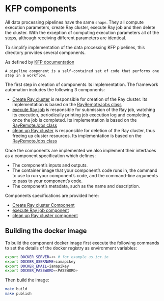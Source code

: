 # KFP components

All data processing pipelines have the same `shape`. They all compute execution parameters, create Ray cluster,
execute Ray job and then delete the cluster. With the exception of computing execution parameters all of the steps,
although receiving different parameters are identical.

To simplify implementation of the data processing KFP pipelines, this directory provides several components.

As defined by [KFP documentation](https://www.kubeflow.org/docs/components/pipelines/v1/sdk/component-development/)
````
A pipeline component is a self-contained set of code that performs one step in a workflow. 
````

The first step in creation of components its implementation. The framework automation includes the following 3 components:

* [Create Ray cluster](src/create_ray_cluster.py) is responsible for creation of the Ray cluster. Its implementation is 
  based on the [RayRemoteJobs class](../kfp_support_lib/src/kfp_support/workflow_support/README.md)
* [execute Ray job](src/execute_ray_job.py) is responsible for submission of the Ray job, watching its execution,
  periodically printing job execution log and completing, once the job is completed. Its implementation is
  based on the [RayRemoteJobs class](../kfp_support_lib/src/kfp_support/workflow_support/README.md)
* [clean up Ray cluster](src/delete_ray_cluster.py) is responsible for deletion of the Ray cluster, thus freeing
  up cluster resources. Its implementation is based on the 
  [RayRemoteJobs class](../kfp_support_lib/src/kfp_support/workflow_support/README.md)

Once the components are implemented we also implement their interfaces as a component specification which defines:

* The component’s inputs and outputs.
* The container image that your component’s code runs in, the command to use to run your component’s code, and the 
command-line arguments to pass to your component’s code.
* The component’s metadata, such as the name and description.

Components specifications are provided here:

* [Create Ray cluster Component](createRayClusterComponent.yaml)
* [execute Ray job component](executeRayJobComponent.yaml)
* [clean up Ray cluster component](deleteRayClusterComponent.yaml)

## Building the docker image

To build the component docker image first execute the following commands to
set the details of the docker registry as environment variables:

```bash
export DOCKER_SERVER=<> # for example us.icr.io 
export DOCKER_USERNAME=iamapikey
export DOCKER_EMAIL=iamapikey
export DOCKER_PASSWORD=<PASSWORD>
```

Then build the image:

```bash
make build
make publish
```
